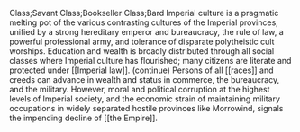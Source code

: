 Class;Savant Class;Bookseller Class;Bard
Imperial culture is a pragmatic melting pot of the various contrasting cultures of the Imperial provinces, unified by a strong hereditary emperor and bureaucracy, the rule of law, a powerful professional army, and tolerance of disparate polytheistic cult worships. Education and wealth is broadly distributed through all social classes where Imperial culture has flourished; many citizens are literate and protected under [[Imperial law]].
(continue)
Persons of all [[races]] and creeds can advance in wealth and status in commerce, the bureaucracy, and the military. However, moral and political corruption at the highest levels of Imperial society, and the economic strain of maintaining military occupations in widely separated hostile provinces like Morrowind, signals the impending decline of [[the Empire]].
